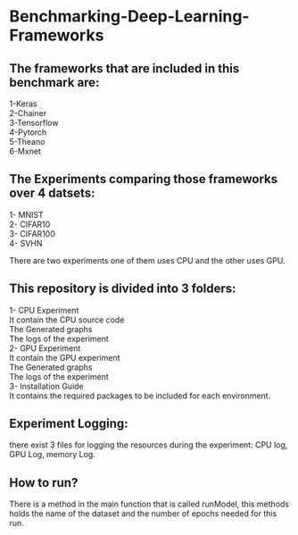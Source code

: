 # Benchmarking-Deep-Learning-Frameworks
## The frameworks that are included in this benchmark are:
  1-Keras <br />
  2-Chainer <br />
  3-Tensorflow <br />
  4-Pytorch <br />
  5-Theano <br />
  6-Mxnet <br />

## The Experiments comparing those frameworks over 4 datsets:
  1- MNIST <br />
  2- CIFAR10 <br />
  3- CIFAR100 <br />
  4- SVHN <br />

There are two experiments one of them uses CPU and the other uses GPU.

## This repository is divided into 3 folders:
  1- CPU Experiment <br />
    It contain the CPU source code <br />
    The Generated graphs <br />
    The logs of the experiment <br />
  2- GPU Experiment <br />
    It contain the GPU experiment <br />
     The Generated graphs <br />
     The logs of the experiment <br />
  3- Installation Guide <br />
    It contains the required packages to be included for each environment.<br />

  
 ## Experiment Logging:
  there exist 3 files for logging the resources during the experiment: CPU log, GPU Log, memory Log.<br />
  
## How to run?
  There is a method in the main function that is called runModel, this methods holds the name of the dataset and the number of       epochs needed for this run.

